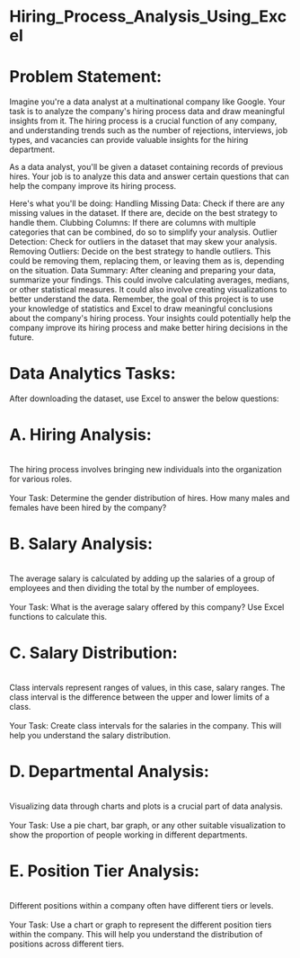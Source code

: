 # Hiring_Process_Analysis_Using_Excel

# Problem Statement:
Imagine you're a data analyst at a multinational company like Google. Your task is to analyze the company's hiring process data and draw meaningful insights from it. The hiring process is a crucial function of any company, and understanding trends such as the number of rejections, interviews, job types, and vacancies can provide valuable insights for the hiring department.

As a data analyst, you'll be given a dataset containing records of previous hires. Your job is to analyze this data and answer certain questions that can help the company improve its hiring process.

Here's what you'll be doing:
Handling Missing Data: Check if there are any missing values in the dataset. If there are, decide on the best strategy to handle them.
Clubbing Columns: If there are columns with multiple categories that can be combined, do so to simplify your analysis.
Outlier Detection: Check for outliers in the dataset that may skew your analysis.
Removing Outliers: Decide on the best strategy to handle outliers. This could be removing them, replacing them, or leaving them as is, depending on the situation.
Data Summary: After cleaning and preparing your data, summarize your findings. This could involve calculating averages, medians, or other statistical measures. It could also involve creating visualizations to better understand the data.
Remember, the goal of this project is to use your knowledge of statistics and Excel to draw meaningful conclusions about the company's hiring process. Your insights could potentially help the company improve its hiring process and make better hiring decisions in the future.

# Data Analytics Tasks:
After downloading the dataset, use Excel to answer the below questions:

# A. Hiring Analysis: 
<br>The hiring process involves bringing new individuals into the organization for various roles.<br>
<br>Your Task: Determine the gender distribution of hires. How many males and females have been hired by the company?<br>

# B. Salary Analysis: 
<br>The average salary is calculated by adding up the salaries of a group of employees and then dividing the total by the number of employees.<br>
<br>Your Task: What is the average salary offered by this company? Use Excel functions to calculate this.<br>

# C. Salary Distribution: 
<br>Class intervals represent ranges of values, in this case, salary ranges. The class interval is the difference between the upper and lower limits of a class.<br>
<br>Your Task: Create class intervals for the salaries in the company. This will help you understand the salary distribution.<br>

# D. Departmental Analysis: 
<br>Visualizing data through charts and plots is a crucial part of data analysis.<br>
<br>Your Task: Use a pie chart, bar graph, or any other suitable visualization to show the proportion of people working in different departments.<br>

# E. Position Tier Analysis: 
<br>Different positions within a company often have different tiers or levels.<br>
<br>Your Task: Use a chart or graph to represent the different position tiers within the company. This will help you understand the distribution of positions across different tiers.<br>

